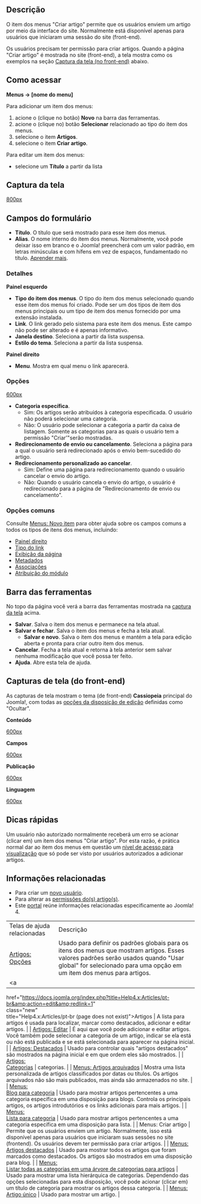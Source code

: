 <!-- Filename: Help4.x:Menu_Item:_Create_Article / Display title: Ajuda4.x:Item dos menus: Criar artigo -->

## Descrição

O item dos menus "Criar artigo" permite que os usuários enviem um artigo
por meio da interface do site. Normalmente está disponível apenas para
usuários que iniciaram uma sessão do site (front-end).

Os usuários precisam ter permissão para criar artigos. Quando a página
"Criar artigo" é mostrada no site (front-end), a tela mostra como os
exemplos na seção [Captura da tela (no front-end)](#frontend) abaixo.

## Como acessar

**Menus **→** \[nome do menu\]**

Para adicionar um item dos menus:

1.  acione o (clique no botão) **Novo** na barra das ferramentas.
2.  acione o (clique no) botão **Selecionar** relacionado ao tipo do
    item dos menus.
3.  selecione o item **Artigos**.
4.  selecione o item **Criar artigo**.

Para editar um item dos menus:

- selecione um **Título** a partir da lista

## Captura da tela

<a
href="https://docs.joomla.org/index.php?title=Special:Upload&amp;wpDestFile=Help-4x-Menus-Item-Articles-Create-Article-screen-pt-br.png"
class="new"
title="File:Help-4x-Menus-Item-Articles-Create-Article-screen-pt-br.png">800px</a>

## Campos do formulário

- **Título**. O título que será mostrado para esse item dos menus.
- **Alias**. O nome interno do item dos menus. Normalmente, você pode
  deixar isso em branco e o Joomla! preencherá com um valor padrão, em
  letras minúsculas e com hífens em vez de espaços, fundamentado no
  título. [Aprender
  mais](https://docs.joomla.org/Alias/pt-br "Alias/pt-br").

### Detalhes

**Painel esquerdo**

- **Tipo do item dos menus**. O tipo do item dos menus selecionado
  quando esse item dos menus foi criado. Pode ser um dos tipos de item
  dos menus principais ou um tipo de item dos menus fornecido por uma
  extensão instalada.
- **Link**. O link gerado pelo sistema para este item dos menus. Este
  campo não pode ser alterado e é apenas informativo.
- **Janela destino**. Seleciona a partir da lista suspensa.
- **Estilo do tema**. Seleciona a partir da lista suspensa.

**Painel direito**

- **Menu**. Mostra em qual menu o link aparecerá.

### Opções

<a
href="https://docs.joomla.org/index.php?title=Special:Upload&amp;wpDestFile=Help-4x-Menus-Item-Articles-Create-Article-options-subscreen-pt-br.png"
class="new"
title="File:Help-4x-Menus-Item-Articles-Create-Article-options-subscreen-pt-br.png">600px</a>

- **Categoria específica**.
  - Sim: Os artigos serão atribuídos à categoria especificada. O usuário
    não poderá selecionar uma categoria.
  - Não: O usuário pode selecionar a categoria a partir da caixa de
    listagem. Somente as categorias para as quais o usuário tem a
    permissão "Criar'"serão mostradas.
- **Redirecionamento de envio ou cancelamento**. Seleciona a página para
  a qual o usuário será redirecionado após o envio bem-sucedido do
  artigo.
- **Redirecionamento personalizado ao cancelar**.
  - Sim: Define uma página para redirecionamento quando o usuário
    cancelar o envio do artigo.
  - Não: Quando o usuário cancela o envio do artigo, o usuário é
    redirecionado para a página de "Redirecionamento de envio ou
    cancelamento".

### Opções comuns

Consulte [Menus: Novo
item](https://docs.joomla.org/Help4.x:Menu_Item:_New_Item/pt-br "Help4.x:Menu Item: New Item/pt-br")
para obter ajuda sobre os campos comuns a todos os tipos de itens dos
menus, incluindo:

- [Painel
  direito](https://docs.joomla.org/Help4.x:Menu_Item:_New_Item/pt-br#rightpanel "Help4.x:Menu Item: New Item/pt-br")
- [Tipo do
  link](https://docs.joomla.org/Help4.x:Menu_Item:_New_Item/pt-br#linktype "Help4.x:Menu Item: New Item/pt-br")
- [Exibição da
  página](https://docs.joomla.org/Help4.x:Menu_Item:_New_Item/pt-br#pagedisplay "Help4.x:Menu Item: New Item/pt-br")
- [Metadados](https://docs.joomla.org/Help4.x:Menu_Item:_New_Item/pt-br#metadata "Help4.x:Menu Item: New Item/pt-br")
- [Associações](https://docs.joomla.org/Help4.x:Menu_Item:_New_Item/pt-br#associations "Help4.x:Menu Item: New Item/pt-br")
- [Atribuição do
  módulo](https://docs.joomla.org/Help4.x:Menu_Item:_New_Item/pt-br#moduleassignment "Help4.x:Menu Item: New Item/pt-br")

## Barra das ferramentas

No topo da página você verá a barra das ferramentas mostrada na [captura
da tela](#screenshot) acima.

- **Salvar**. Salva o item dos menus e permanece na tela atual.
- **Salvar e fechar**. Salva o item dos menus e fecha a tela atual.
  - **Salvar e novo**. Salva o item dos menus e mantém a tela para
    edição aberta e pronta para criar outro item dos menus.
- **Cancelar**. Fecha a tela atual e retorna à tela anterior sem salvar
  nenhuma modificação que você possa ter feito.
- **Ajuda**. Abre esta tela de ajuda.

## Capturas de tela (do front-end)

As capturas de tela mostram o tema (de front-end) **Cassiopeia**
principal do Joomla!, com todas as [opções da disposição de
edição](https://docs.joomla.org/Help4.x:Articles:_Options/pt-br#editinglayout "Help4.x:Articles: Options/pt-br")
definidas como "Ocultar".

**Conteúdo**

<a
href="https://docs.joomla.org/index.php?title=Special:Upload&amp;wpDestFile=Help-4x-Menus-Item-Articles-Create-Article-frontend-content-pt-br.png"
class="new"
title="File:Help-4x-Menus-Item-Articles-Create-Article-frontend-content-pt-br.png">600px</a>

**Campos**

<a
href="https://docs.joomla.org/index.php?title=Special:Upload&amp;wpDestFile=Help-4x-Menus-Item-Articles-Create-Article-frontend-fields-pt-br.png"
class="new"
title="File:Help-4x-Menus-Item-Articles-Create-Article-frontend-fields-pt-br.png">600px</a>

**Publicação**

<a
href="https://docs.joomla.org/index.php?title=Special:Upload&amp;wpDestFile=Help-4x-Menus-Item-Articles-Create-Article-frontend-publishing-pt-br.png"
class="new"
title="File:Help-4x-Menus-Item-Articles-Create-Article-frontend-publishing-pt-br.png">600px</a>

**Linguagem**

<a
href="https://docs.joomla.org/index.php?title=Special:Upload&amp;wpDestFile=Help-4x-Menus-Item-Articles-Create-Article-frontend-language-pt-br.png"
class="new"
title="File:Help-4x-Menus-Item-Articles-Create-Article-frontend-language-pt-br.png">600px</a>

## Dicas rápidas

Um usuário não autorizado normalmente receberá um erro se acionar
(clicar em) um item dos menus "Criar artigo". Por esta razão, é prática
normal dar ao item dos menus em questão um [nível de acesso para
visualização](https://docs.joomla.org/Help4.x:Users:_Viewing_Access_Levels/pt-br "Help4.x:Users: Viewing Access Levels/pt-br")
que só pode ser visto por usuários autorizados a adicionar artigos.

## Informações relacionadas

- Para criar um [novo
  usuário](https://docs.joomla.org/Help4.x:Users:_Edit_Profile/pt-br "Help4.x:Users: Edit Profile/pt-br").
- Para alterar as [permissões do(s)
  artigo(s)](https://docs.joomla.org/Help4.x:Articles:_Options/pt-br#permissions "Help4.x:Articles: Options/pt-br").
- Este
  [portal](https://docs.joomla.org/Portal:Joomla_4/pt-br "Portal:Joomla 4/pt-br")
  reúne informações relacionadas especificamente ao Joomla! 4.

|                                                                                                                                              |                                                                                                                                                                                                                |
|----------------------------------------------------------------------------------------------------------------------------------------------|----------------------------------------------------------------------------------------------------------------------------------------------------------------------------------------------------------------|
| Telas de ajuda relacionadas                                                                                                                  | Descrição                                                                                                                                                                                                      |
| [Artigos: Opções](https://docs.joomla.org/Help4.x:Articles:_Options/pt-br "Help4.x:Articles: Options/pt-br")                                 | Usado para definir os padrões globais para os itens dos menus que mostram artigos. Esses valores padrões serão usados quando "Usar global" for selecionado para uma opção em um item dos menus para artigos.   |
| <a                                                                                                                                           
 href="https://docs.joomla.org/index.php?title=Help4.x:Articles/pt-br&amp;action=edit&amp;redlink=1"                                           
 class="new"                                                                                                                                   
 title="Help4.x:Articles/pt-br (page does not exist)">Artigos</a>                                                                              | A lista para artigos é usada para localizar, marcar como destacados, adicionar e editar artigos.                                                                                                               |
| [Artigos: Editar](https://docs.joomla.org/Help4.x:Articles:_Edit/pt-br "Help4.x:Articles: Edit/pt-br")                                       | É aqui que você pode adicionar e editar artigos. Você também pode selecionar a categoria de um artigo, indicar se ela está ou não está publicada e se está selecionada para aparecer na página inicial.        |
| [Artigos: Destacados](https://docs.joomla.org/Help4.x:Articles:_Featured/pt-br "Help4.x:Articles: Featured/pt-br")                           | Usado para controlar quais "artigos destacados" são mostrados na página inicial e em que ordem eles são mostrados.                                                                                             |
| <a                                                                                                                                           
 href="https://docs.joomla.org/index.php?title=Help4.x:Articles:_Categories/pt-br&amp;action=edit&amp;redlink=1"                               
 class="new"                                                                                                                                   
 title="Help4.x:Articles: Categories/pt-br (page does not exist)">Artigos:                                                                     
 Categorias</a>                                                                                                                                | categorias.                                                                                                                                                                                                    |
| [Menus: Artigos arquivados](https://docs.joomla.org/Help4.x:Menu_Item:_Article_Archived/pt-br "Help4.x:Menu Item: Article Archived/pt-br")   | Mostra uma lista personalizada de artigos classificados por datas ou títulos. Os artigos arquivados não são mais publicados, mas ainda são armazenados no site.                                                |
| <a                                                                                                                                           
 href="https://docs.joomla.org/index.php?title=Help4.x:Menu_Item:_Category_Blog/pt-be&amp;action=edit&amp;redlink=1"                           
 class="new"                                                                                                                                   
 title="Help4.x:Menu Item: Category Blog/pt-be (page does not exist)">Menus:                                                                   
 Blog para categoria</a>                                                                                                                       | Usado para mostrar artigos pertencentes a uma categoria específica em uma disposição para blogs. Controla os principais artigos, os artigos introdutórios e os links adicionais para mais artigos.             |
| <a                                                                                                                                           
 href="https://docs.joomla.org/index.php?title=Help4.x:Menu_Item:_Category_List/pt-br&amp;action=edit&amp;redlink=1"                           
 class="new"                                                                                                                                   
 title="Help4.x:Menu Item: Category List/pt-br (page does not exist)">Menus:                                                                   
 Lista para categoria</a>                                                                                                                      | Usado para mostrar artigos pertencentes a uma categoria específica em uma disposição para lista.                                                                                                               |
| <span class="mw-selflink selflink">Menus: Criar artigo</span>                                                                                | Permite que os usuários enviem um artigo. Normalmente, isso está disponível apenas para usuários que iniciaram suas sessões no site (frontend). Os usuários devem ter permissão para criar artigos.            |
| [Menus: Artigos destacados](https://docs.joomla.org/Help4.x:Menu_Item:_Featured_Articles/pt-br "Help4.x:Menu Item: Featured Articles/pt-br") | Usado para mostrar todos os artigos que foram marcados como destacados. Os artigos são mostrados em uma disposição para blog.                                                                                  |
| <a                                                                                                                                           
 href="https://docs.joomla.org/index.php?title=Help4.x:Menu_Item:_List_All_Categories/pt-br&amp;action=edit&amp;redlink=1"                     
 class="new"                                                                                                                                   
 title="Help4.x:Menu Item: List All Categories/pt-br (page does not exist)">Menus:                                                             
 Listar todas as categorias em uma árvore de categorias para artigos</a>                                                                       | Usado para mostrar uma lista hierárquica de categorias. Dependendo das opções selecionadas para esta disposição, você pode acionar (clicar em) um título de categoria para mostrar os artigos dessa categoria. |
| [Menus: Artigo único](https://docs.joomla.org/Help4.x:Menu_Item:_Single_Article/pt-br "Help4.x:Menu Item: Single Article/pt-br")             | Usado para mostrar um artigo.                                                                                                                                                                                  |
